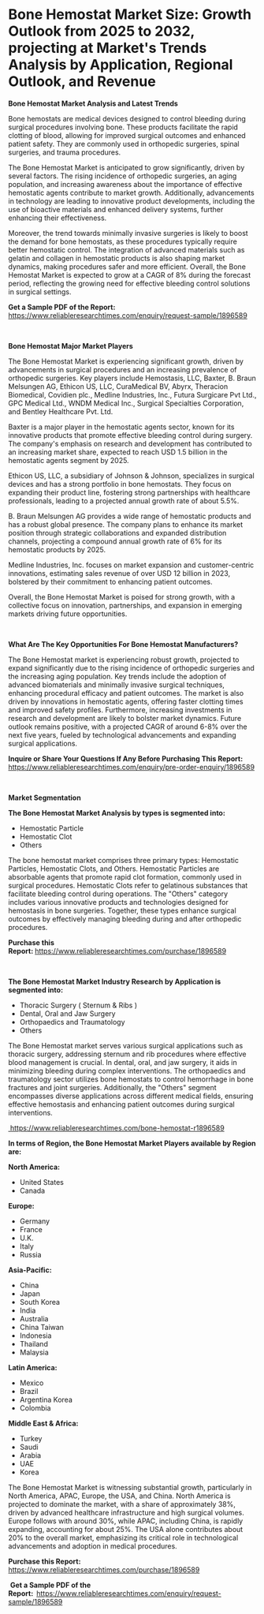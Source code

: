 <p><h1>Bone Hemostat Market Size: Growth Outlook from 2025 to 2032, projecting at Market's Trends Analysis by Application, Regional Outlook, and Revenue</h1></p><p><strong>Bone Hemostat Market Analysis and Latest Trends</strong></p>
<p><p>Bone hemostats are medical devices designed to control bleeding during surgical procedures involving bone. These products facilitate the rapid clotting of blood, allowing for improved surgical outcomes and enhanced patient safety. They are commonly used in orthopedic surgeries, spinal surgeries, and trauma procedures.</p><p>The Bone Hemostat Market is anticipated to grow significantly, driven by several factors. The rising incidence of orthopedic surgeries, an aging population, and increasing awareness about the importance of effective hemostatic agents contribute to market growth. Additionally, advancements in technology are leading to innovative product developments, including the use of bioactive materials and enhanced delivery systems, further enhancing their effectiveness.</p><p>Moreover, the trend towards minimally invasive surgeries is likely to boost the demand for bone hemostats, as these procedures typically require better hemostatic control. The integration of advanced materials such as gelatin and collagen in hemostatic products is also shaping market dynamics, making procedures safer and more efficient. Overall, the Bone Hemostat Market is expected to grow at a CAGR of 8% during the forecast period, reflecting the growing need for effective bleeding control solutions in surgical settings.</p></p>
<p><strong>Get a Sample PDF of the Report:&nbsp;</strong> <a href="https://www.reliableresearchtimes.com/enquiry/request-sample/1896589?utm_campaign=3265&utm_medium=2&utm_source=Github&utm_content=ia&utm_term=13042025&utm_id=bone-hemostat">https://www.reliableresearchtimes.com/enquiry/request-sample/1896589</a></p>
<p>&nbsp;</p>
<p><strong>Bone Hemostat Major Market Players</strong></p>
<p><p>The Bone Hemostat Market is experiencing significant growth, driven by advancements in surgical procedures and an increasing prevalence of orthopedic surgeries. Key players include Hemostasis, LLC, Baxter, B. Braun Melsungen AG, Ethicon US, LLC, CuraMedical BV, Abyrx, Theracion Biomedical, Covidien plc., Medline Industries, Inc., Futura Surgicare Pvt Ltd., GPC Medical Ltd., WNDM Medical Inc., Surgical Specialties Corporation, and Bentley Healthcare Pvt. Ltd.</p><p>Baxter is a major player in the hemostatic agents sector, known for its innovative products that promote effective bleeding control during surgery. The company's emphasis on research and development has contributed to an increasing market share, expected to reach USD 1.5 billion in the hemostatic agents segment by 2025.</p><p>Ethicon US, LLC, a subsidiary of Johnson & Johnson, specializes in surgical devices and has a strong portfolio in bone hemostats. They focus on expanding their product line, fostering strong partnerships with healthcare professionals, leading to a projected annual growth rate of about 5.5%.</p><p>B. Braun Melsungen AG provides a wide range of hemostatic products and has a robust global presence. The company plans to enhance its market position through strategic collaborations and expanded distribution channels, projecting a compound annual growth rate of 6% for its hemostatic products by 2025.</p><p>Medline Industries, Inc. focuses on market expansion and customer-centric innovations, estimating sales revenue of over USD 12 billion in 2023, bolstered by their commitment to enhancing patient outcomes.</p><p>Overall, the Bone Hemostat Market is poised for strong growth, with a collective focus on innovation, partnerships, and expansion in emerging markets driving future opportunities.</p></p>
<p>&nbsp;</p>
<p><strong>What Are The Key Opportunities For Bone Hemostat Manufacturers?</strong></p>
<p><p>The Bone Hemostat market is experiencing robust growth, projected to expand significantly due to the rising incidence of orthopedic surgeries and the increasing aging population. Key trends include the adoption of advanced biomaterials and minimally invasive surgical techniques, enhancing procedural efficacy and patient outcomes. The market is also driven by innovations in hemostatic agents, offering faster clotting times and improved safety profiles. Furthermore, increasing investments in research and development are likely to bolster market dynamics. Future outlook remains positive, with a projected CAGR of around 6-8% over the next five years, fueled by technological advancements and expanding surgical applications.</p></p>
<p><strong>Inquire or Share Your Questions If Any Before Purchasing This Report:</strong> <a href="https://www.reliableresearchtimes.com/enquiry/pre-order-enquiry/1896589?utm_campaign=3265&utm_medium=2&utm_source=Github&utm_content=ia&utm_term=13042025&utm_id=bone-hemostat">https://www.reliableresearchtimes.com/enquiry/pre-order-enquiry/1896589</a></p>
<p>&nbsp;</p>
<p><strong>Market Segmentation</strong></p>
<p><strong>The Bone Hemostat Market Analysis by types is segmented into:</strong></p>
<p><ul><li>Hemostatic Particle</li><li>Hemostatic Clot</li><li>Others</li></ul></p>
<p><p>The bone hemostat market comprises three primary types: Hemostatic Particles, Hemostatic Clots, and Others. Hemostatic Particles are absorbable agents that promote rapid clot formation, commonly used in surgical procedures. Hemostatic Clots refer to gelatinous substances that facilitate bleeding control during operations. The "Others" category includes various innovative products and technologies designed for hemostasis in bone surgeries. Together, these types enhance surgical outcomes by effectively managing bleeding during and after orthopedic procedures.</p></p>
<p><strong>Purchase this Report:&nbsp;</strong><a href="https://www.reliableresearchtimes.com/purchase/1896589?utm_campaign=3265&utm_medium=2&utm_source=Github&utm_content=ia&utm_term=13042025&utm_id=bone-hemostat">https://www.reliableresearchtimes.com/purchase/1896589</a></p>
<p>&nbsp;</p>
<p><strong>The Bone Hemostat Market Industry Research by Application is segmented into:</strong></p>
<p><ul><li>Thoracic Surgery ( Sternum & Ribs )</li><li>Dental, Oral and Jaw Surgery</li><li>Orthopaedics and Traumatology</li><li>Others</li></ul></p>
<p><p>The Bone Hemostat market serves various surgical applications such as thoracic surgery, addressing sternum and rib procedures where effective blood management is crucial. In dental, oral, and jaw surgery, it aids in minimizing bleeding during complex interventions. The orthopaedics and traumatology sector utilizes bone hemostats to control hemorrhage in bone fractures and joint surgeries. Additionally, the "Others" segment encompasses diverse applications across different medical fields, ensuring effective hemostasis and enhancing patient outcomes during surgical interventions.</p></p>
<p><a href="https://www.reliableresearchtimes.com/bone-hemostat-r1896589?utm_campaign=3265&utm_medium=2&utm_source=Github&utm_content=ia&utm_term=13042025&utm_id=bone-hemostat">&nbsp;https://www.reliableresearchtimes.com/bone-hemostat-r1896589</a></p>
<p><strong>In terms of Region, the Bone Hemostat Market Players available by Region are:</strong></p>
<p>
    <p> <strong> North America: </strong>
        <ul>
            <li>United States</li>
            <li>Canada</li>
        </ul>
        </p> 
    <p> <strong> Europe: </strong>
        <ul>
            <li>Germany</li>
            <li>France</li>
            <li>U.K.</li>
            <li>Italy</li>
            <li>Russia</li>
        </ul>
        </p> 
    <p> <strong> Asia-Pacific: </strong>
        <ul>
            <li>China</li>
            <li>Japan</li>
            <li>South Korea</li>
            <li>India</li>
            <li>Australia</li>
            <li>China Taiwan</li>
            <li>Indonesia</li>
            <li>Thailand</li>
            <li>Malaysia</li>
        </ul>
        </p> 
    <p> <strong> Latin America: </strong>
        <ul>
            <li>Mexico</li>
            <li>Brazil</li>
            <li>Argentina Korea</li>
            <li>Colombia</li>
        </ul>
        </p> 
    <p> <strong> Middle East & Africa: </strong>
        <ul>
            <li>Turkey</li>
            <li>Saudi</li>
            <li>Arabia</li>
            <li>UAE</li>
            <li>Korea</li>
        </ul>
    </p>
    </p>
<p><p>The Bone Hemostat Market is witnessing substantial growth, particularly in North America, APAC, Europe, the USA, and China. North America is projected to dominate the market, with a share of approximately 38%, driven by advanced healthcare infrastructure and high surgical volumes. Europe follows with around 30%, while APAC, including China, is rapidly expanding, accounting for about 25%. The USA alone contributes about 20% to the overall market, emphasizing its critical role in technological advancements and adoption in medical procedures.</p></p>
<p><strong>Purchase this Report: </strong><a href="https://www.reliableresearchtimes.com/purchase/1896589?utm_campaign=3265&utm_medium=2&utm_source=Github&utm_content=ia&utm_term=13042025&utm_id=bone-hemostat">https://www.reliableresearchtimes.com/purchase/1896589</a></p>
<p>&nbsp;<strong>Get a Sample PDF of the Report:&nbsp;&nbsp;</strong><a href="https://www.reliableresearchtimes.com/enquiry/request-sample/1896589?utm_campaign=3265&utm_medium=2&utm_source=Github&utm_content=ia&utm_term=13042025&utm_id=bone-hemostat">https://www.reliableresearchtimes.com/enquiry/request-sample/1896589</a></p>
<p><strong></strong></p>
<p><p></p><p></p><p></p></p>